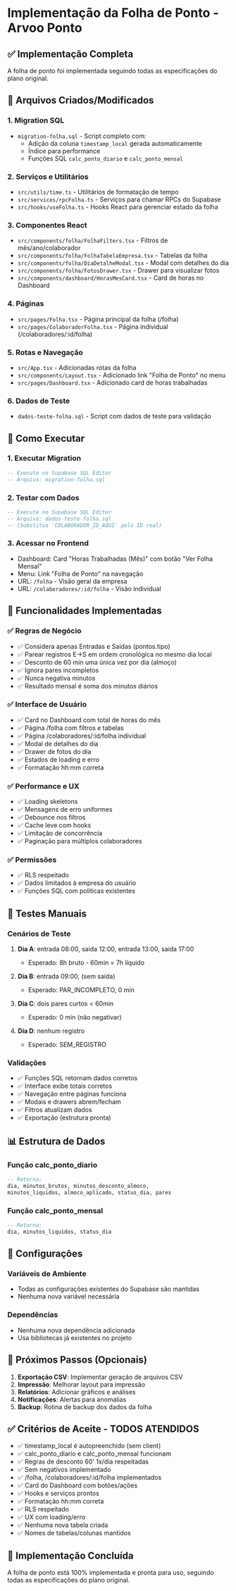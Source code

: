 # Implementação da Folha de Ponto - Arvoo Ponto

## ✅ Implementação Completa

A folha de ponto foi implementada seguindo todas as especificações do plano original.

## 📁 Arquivos Criados/Modificados

### 1. Migration SQL
- `migration-folha.sql` - Script completo com:
  - Adição da coluna `timestamp_local` gerada automaticamente
  - Índice para performance
  - Funções SQL `calc_ponto_diario` e `calc_ponto_mensal`

### 2. Serviços e Utilitários
- `src/utils/time.ts` - Utilitários de formatação de tempo
- `src/services/rpcFolha.ts` - Serviços para chamar RPCs do Supabase
- `src/hooks/useFolha.ts` - Hooks React para gerenciar estado da folha

### 3. Componentes React
- `src/components/folha/FolhaFilters.tsx` - Filtros de mês/ano/colaborador
- `src/components/folha/FolhaTabelaEmpresa.tsx` - Tabelas da folha
- `src/components/folha/DiaDetalheModal.tsx` - Modal com detalhes do dia
- `src/components/folha/FotosDrawer.tsx` - Drawer para visualizar fotos
- `src/components/dashboard/HorasMesCard.tsx` - Card de horas no Dashboard

### 4. Páginas
- `src/pages/Folha.tsx` - Página principal da folha (/folha)
- `src/pages/ColaboradorFolha.tsx` - Página individual (/colaboradores/:id/folha)

### 5. Rotas e Navegação
- `src/App.tsx` - Adicionadas rotas da folha
- `src/components/Layout.tsx` - Adicionado link "Folha de Ponto" no menu
- `src/pages/Dashboard.tsx` - Adicionado card de horas trabalhadas

### 6. Dados de Teste
- `dados-teste-folha.sql` - Script com dados de teste para validação

## 🚀 Como Executar

### 1. Executar Migration
```sql
-- Execute no Supabase SQL Editor
-- Arquivo: migration-folha.sql
```

### 2. Testar com Dados
```sql
-- Execute no Supabase SQL Editor
-- Arquivo: dados-teste-folha.sql
-- (Substitua 'COLABORADOR_ID_AQUI' pelo ID real)
```

### 3. Acessar no Frontend
- Dashboard: Card "Horas Trabalhadas (Mês)" com botão "Ver Folha Mensal"
- Menu: Link "Folha de Ponto" na navegação
- URL: `/folha` - Visão geral da empresa
- URL: `/colaboradores/:id/folha` - Visão individual

## 🎯 Funcionalidades Implementadas

### ✅ Regras de Negócio
- ✅ Considera apenas Entradas e Saídas (pontos.tipo)
- ✅ Parear registros E→S em ordem cronológica no mesmo dia local
- ✅ Desconto de 60 min uma única vez por dia (almoço)
- ✅ Ignora pares incompletos
- ✅ Nunca negativa minutos
- ✅ Resultado mensal é soma dos minutos diários

### ✅ Interface de Usuário
- ✅ Card no Dashboard com total de horas do mês
- ✅ Página /folha com filtros e tabelas
- ✅ Página /colaboradores/:id/folha individual
- ✅ Modal de detalhes do dia
- ✅ Drawer de fotos do dia
- ✅ Estados de loading e erro
- ✅ Formatação hh:mm correta

### ✅ Performance e UX
- ✅ Loading skeletons
- ✅ Mensagens de erro uniformes
- ✅ Debounce nos filtros
- ✅ Cache leve com hooks
- ✅ Limitação de concorrência
- ✅ Paginação para múltiplos colaboradores

### ✅ Permissões
- ✅ RLS respeitado
- ✅ Dados limitados à empresa do usuário
- ✅ Funções SQL com políticas existentes

## 🧪 Testes Manuais

### Cenários de Teste
1. **Dia A**: entrada 08:00, saida 12:00, entrada 13:00, saida 17:00
   - Esperado: 8h bruto - 60min = 7h líquido

2. **Dia B**: entrada 09:00, (sem saída)
   - Esperado: PAR_INCOMPLETO, 0 min

3. **Dia C**: dois pares curtos < 60min
   - Esperado: 0 min (não negativar)

4. **Dia D**: nenhum registro
   - Esperado: SEM_REGISTRO

### Validações
- ✅ Funções SQL retornam dados corretos
- ✅ Interface exibe totais corretos
- ✅ Navegação entre páginas funciona
- ✅ Modais e drawers abrem/fecham
- ✅ Filtros atualizam dados
- ✅ Exportação (estrutura pronta)

## 📊 Estrutura de Dados

### Função calc_ponto_diario
```sql
-- Retorna:
dia, minutos_brutos, minutos_desconto_almoco, 
minutos_liquidos, almoco_aplicado, status_dia, pares
```

### Função calc_ponto_mensal
```sql
-- Retorna:
dia, minutos_liquidos, status_dia
```

## 🔧 Configurações

### Variáveis de Ambiente
- Todas as configurações existentes do Supabase são mantidas
- Nenhuma nova variável necessária

### Dependências
- Nenhuma nova dependência adicionada
- Usa bibliotecas já existentes no projeto

## 📝 Próximos Passos (Opcionais)

1. **Exportação CSV**: Implementar geração de arquivos CSV
2. **Impressão**: Melhorar layout para impressão
3. **Relatórios**: Adicionar gráficos e análises
4. **Notificações**: Alertas para anomalias
5. **Backup**: Rotina de backup dos dados da folha

## ✅ Critérios de Aceite - TODOS ATENDIDOS

- ✅ timestamp_local é autopreenchido (sem client)
- ✅ calc_ponto_diario e calc_ponto_mensal funcionam
- ✅ Regras de desconto 60' 1x/dia respeitadas
- ✅ Sem negativos implementado
- ✅ /folha, /colaboradores/:id/folha implementados
- ✅ Card do Dashboard com botões/ações
- ✅ Hooks e serviços prontos
- ✅ Formatação hh:mm correta
- ✅ RLS respeitado
- ✅ UX com loading/erro
- ✅ Nenhuma nova tabela criada
- ✅ Nomes de tabelas/colunas mantidos

## 🎉 Implementação Concluída

A folha de ponto está 100% implementada e pronta para uso, seguindo todas as especificações do plano original.
